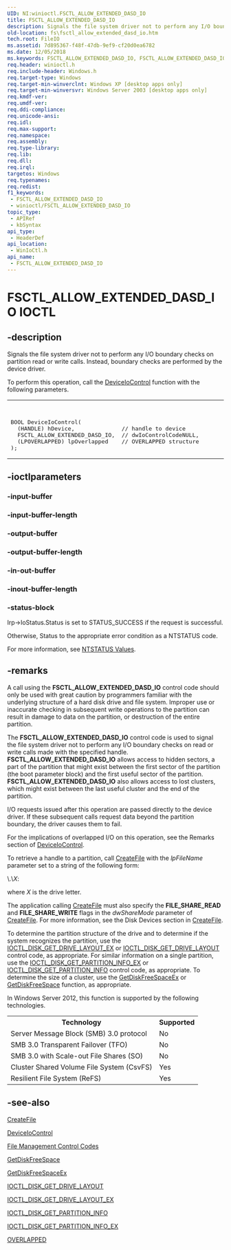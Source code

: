 ```yaml
---
UID: NI:winioctl.FSCTL_ALLOW_EXTENDED_DASD_IO
title: FSCTL_ALLOW_EXTENDED_DASD_IO
description: Signals the file system driver not to perform any I/O boundary checks on partition read or write calls.
old-location: fs\fsctl_allow_extended_dasd_io.htm
tech.root: FileIO
ms.assetid: 7d895367-f48f-47db-9ef9-cf20d0ea6782
ms.date: 12/05/2018
ms.keywords: FSCTL_ALLOW_EXTENDED_DASD_IO, FSCTL_ALLOW_EXTENDED_DASD_IO control, FSCTL_ALLOW_EXTENDED_DASD_IO control code [Files], _win32_fsctl_allow_extended_dasd_io, base.fsctl_allow_extended_dasd_io, fs.fsctl_allow_extended_dasd_io, winioctl/FSCTL_ALLOW_EXTENDED_DASD_IO
req.header: winioctl.h
req.include-header: Windows.h
req.target-type: Windows
req.target-min-winverclnt: Windows XP [desktop apps only]
req.target-min-winversvr: Windows Server 2003 [desktop apps only]
req.kmdf-ver: 
req.umdf-ver: 
req.ddi-compliance: 
req.unicode-ansi: 
req.idl: 
req.max-support: 
req.namespace: 
req.assembly: 
req.type-library: 
req.lib: 
req.dll: 
req.irql: 
targetos: Windows
req.typenames: 
req.redist: 
f1_keywords:
 - FSCTL_ALLOW_EXTENDED_DASD_IO
 - winioctl/FSCTL_ALLOW_EXTENDED_DASD_IO
topic_type:
 - APIRef
 - kbSyntax
api_type:
 - HeaderDef
api_location:
 - WinIoCtl.h
api_name:
 - FSCTL_ALLOW_EXTENDED_DASD_IO
---
```


# FSCTL_ALLOW_EXTENDED_DASD_IO IOCTL


## -description

Signals the file system driver not to perform any I/O boundary checks on partition read or write 
    calls. Instead, boundary checks are performed by the device driver.

To perform this operation, call the <a href="/windows/desktop/api/ioapiset/nf-ioapiset-deviceiocontrol">DeviceIoControl</a> 
    function with the following parameters.
<div class="code"><span codelanguage="ManagedCPlusPlus"><table>
<tr>
<th>C++</th>
</tr>
<tr>
<td>
<pre>BOOL DeviceIoControl(
  (HANDLE) hDevice,              // handle to device
  FSCTL_ALLOW_EXTENDED_DASD_IO,  // dwIoControlCodeNULL,                          // lpInBuffer0,                             // nInBufferSizeNULL,                          // lpOutBuffer0,                             // nOutBufferSize(LPDWORD) lpBytesReturned,     // number of bytes returned
  (LPOVERLAPPED) lpOverlapped    // OVERLAPPED structure
);</pre>
</td>
</tr>
</table></span></div>

## -ioctlparameters

### -input-buffer

<text></text>

### -input-buffer-length

<text></text>

### -output-buffer

<text></text>

### -output-buffer-length

<text></text>

### -in-out-buffer

<text></text>

### -inout-buffer-length

<text></text>

### -status-block

Irp->IoStatus.Status is set to STATUS_SUCCESS if the request is successful.

Otherwise, Status to the appropriate error condition as a NTSTATUS code. 

For more information, see [NTSTATUS Values](/windows-hardware/drivers/kernel/ntstatus-values).

## -remarks

A call using the 
    <b>FSCTL_ALLOW_EXTENDED_DASD_IO</b> control code 
    should only be used with great caution by programmers familiar with the underlying structure of a hard disk drive 
    and file system. Improper use or inaccurate checking in subsequent write operations to the partition can result in 
    damage to data on the partition, or destruction of the entire partition.

The <b>FSCTL_ALLOW_EXTENDED_DASD_IO</b> 
    control code is used to signal the file system driver not to perform any I/O boundary checks on read or write 
    calls made with the specified handle. 
    <b>FSCTL_ALLOW_EXTENDED_DASD_IO</b> allows access 
    to hidden sectors, a part of the partition that might exist between the first sector of the partition (the boot 
    parameter block) and the first useful sector of the partition. 
    <b>FSCTL_ALLOW_EXTENDED_DASD_IO</b> also allows 
    access to lost clusters, which might exist between the last useful cluster and the end of the partition.

I/O requests issued after this operation are passed directly to the device driver. If these subsequent calls 
    request data beyond the partition boundary, the driver causes them to fail.

For the implications of overlapped I/O on this operation, see the Remarks section of 
    <a href="/windows/desktop/api/ioapiset/nf-ioapiset-deviceiocontrol">DeviceIoControl</a>.

To retrieve a handle to a partition, call 
     <a href="/windows/desktop/api/fileapi/nf-fileapi-createfilea">CreateFile</a> with the 
     <i>lpFileName</i> parameter set to a string of the following form:

\\.&#92;<i>X</i>:

where <i>X </i>is the drive letter.

The application calling <a href="/windows/desktop/api/fileapi/nf-fileapi-createfilea">CreateFile</a> must 
    also specify the <b>FILE_SHARE_READ</b> and <b>FILE_SHARE_WRITE</b> flags 
    in the <i>dwShareMode</i> parameter of 
    <a href="/windows/desktop/api/fileapi/nf-fileapi-createfilea">CreateFile</a>. For more information, see the Disk 
    Devices section in <a href="/windows/desktop/api/fileapi/nf-fileapi-createfilea">CreateFile</a>.

To determine the partition structure of the drive and to determine if the system recognizes the partition, 
    use the <a href="/windows/desktop/api/winioctl/ni-winioctl-ioctl_disk_get_drive_layout_ex">IOCTL_DISK_GET_DRIVE_LAYOUT_EX</a> 
    or <a href="/windows/desktop/api/winioctl/ni-winioctl-ioctl_disk_get_drive_layout">IOCTL_DISK_GET_DRIVE_LAYOUT</a> control 
    code, as appropriate. For similar information on a single partition, use the 
    <a href="/windows/desktop/api/winioctl/ni-winioctl-ioctl_disk_get_partition_info_ex">IOCTL_DISK_GET_PARTITION_INFO_EX</a> 
    or <a href="/windows/desktop/api/winioctl/ni-winioctl-ioctl_disk_get_partition_info">IOCTL_DISK_GET_PARTITION_INFO</a> control 
    code, as appropriate. To determine the size of a cluster, use the 
    <a href="/windows/desktop/api/fileapi/nf-fileapi-getdiskfreespaceexa">GetDiskFreeSpaceEx</a> or 
    <a href="/windows/desktop/api/fileapi/nf-fileapi-getdiskfreespacea">GetDiskFreeSpace</a> function, as appropriate.

In Windows Server 2012, this function is supported by the following technologies.

<table>
<tr>
<th>Technology</th>
<th>Supported</th>
</tr>
<tr>
<td>
Server Message Block (SMB) 3.0 protocol

</td>
<td>
No

</td>
</tr>
<tr>
<td>
SMB 3.0 Transparent Failover (TFO)

</td>
<td>
No

</td>
</tr>
<tr>
<td>
SMB 3.0 with Scale-out File Shares (SO)

</td>
<td>
No

</td>
</tr>
<tr>
<td>
Cluster Shared Volume File System (CsvFS)

</td>
<td>
Yes

</td>
</tr>
<tr>
<td>
Resilient File System (ReFS)

</td>
<td>
Yes

</td>
</tr>
</table>

## -see-also

<a href="/windows/desktop/api/fileapi/nf-fileapi-createfilea">CreateFile</a>



<a href="/windows/desktop/api/ioapiset/nf-ioapiset-deviceiocontrol">DeviceIoControl</a>



<a href="/windows/desktop/FileIO/file-management-control-codes">File Management Control Codes</a>



<a href="/windows/desktop/api/fileapi/nf-fileapi-getdiskfreespacea">GetDiskFreeSpace</a>



<a href="/windows/desktop/api/fileapi/nf-fileapi-getdiskfreespaceexa">GetDiskFreeSpaceEx</a>



<a href="/windows/desktop/api/winioctl/ni-winioctl-ioctl_disk_get_drive_layout">IOCTL_DISK_GET_DRIVE_LAYOUT</a>



<a href="/windows/desktop/api/winioctl/ni-winioctl-ioctl_disk_get_drive_layout_ex">IOCTL_DISK_GET_DRIVE_LAYOUT_EX</a>



<a href="/windows/desktop/api/winioctl/ni-winioctl-ioctl_disk_get_partition_info">IOCTL_DISK_GET_PARTITION_INFO</a>



<a href="/windows/desktop/api/winioctl/ni-winioctl-ioctl_disk_get_partition_info_ex">IOCTL_DISK_GET_PARTITION_INFO_EX</a>



<a href="/windows/desktop/api/minwinbase/ns-minwinbase-overlapped">OVERLAPPED</a>
